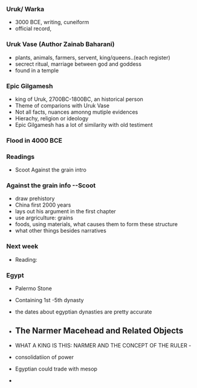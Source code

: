 ### Uruk/ Warka 
  - 3000 BCE, writing, cuneiform
  - official record, 
 
### Uruk Vase (Author Zainab Baharani)
  - plants, animals, farmers, servent, king/queens..(each register)
  - secrect ritual, marriage between god and goddess 
   - found in a temple 
### Epic Gilgamesh 
  - king of Uruk, 2700BC-1800BC, an historical person
  - Theme of comparions with Uruk Vase 
  - Not all facts, nuances amonng mutiple evidences 
  - Hierachy, religion or ideology 
  - Epic Gilgamesh has a lot of similarity with old testiment 
### Flood in 4000 BCE 
### Readings
  - Scoot Against the grain intro

### Against the grain info --Scoot 
  - draw prehistory 
  - China first 2000 years 
  - lays out his argument in the first chapter 
  - use argriculture: grains 
  - foods, using materials, what causes them to form these structure 
  - what other things besides narratives 
 
### Next week 
  - Reading: 
  
### Egypt
  - Palermo Stone 
  - Containing 1st -5th dynasty 
  - the dates about egyptian dynasties are pretty accurate
  
  - The Narmer Macehead and Related Objects
    - 
  -  WHAT A KING IS THIS: NARMER AND THE CONCEPT OF THE RULER
    - 
  - consolidatiion of power 
  - Egyptian could trade with mesop
  - 
  
  
  
  
  
